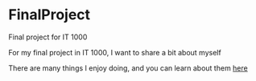 # FinalProject
Final project for IT 1000
 
For my final project in IT 1000, I want to share a bit about myself

There are many things I enjoy doing, and you can learn about them [here](Hobbies.md)
